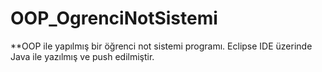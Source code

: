 # OOP_OgrenciNotSistemi
 
**OOP ile yapılmış bir öğrenci not sistemi programı. Eclipse IDE üzerinde Java ile yazılmış ve push edilmiştir.
